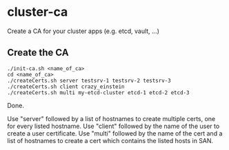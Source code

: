 # cluster-ca
Create a CA for your cluster apps (e.g. etcd, vault, ...)

Create the CA
-------------

```
./init-ca.sh <name_of_ca>
cd <name_of_ca>
./createCerts.sh server testsrv-1 testsrv-2 testsrv-3
./createCerts.sh client crazy_einstein
./createCerts.sh multi my-etcd-cluster etcd-1 etcd-2 etcd-3

```
Done.

Use "server" followed by a list of hostnames to create multiple certs, one for every listed hostname.
Use "client" followed by the name of the user to create a user certificate.
Use "multi" followed by the name of the cert and a list of hostnames to create a cert which contains the listed hosts in SAN.


